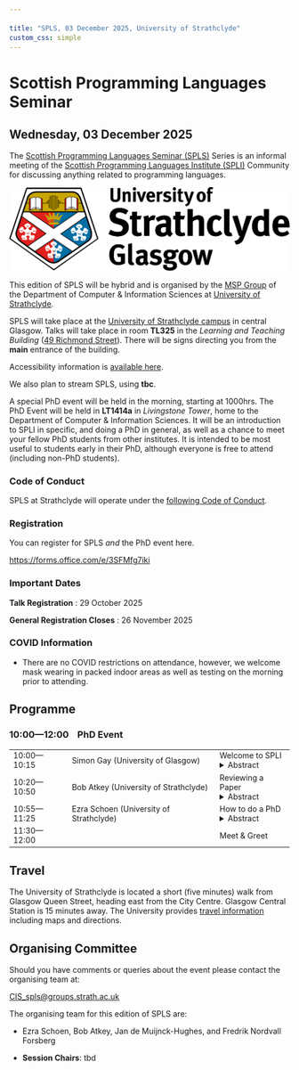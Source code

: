 ```yaml
---

title: "SPLS, 03 December 2025, University of Strathclyde"
custom_css: simple
---
```


# Scottish Programming Languages Seminar

## Wednesday, 03 December 2025

The
[Scottish Programming Languages Seminar (SPLS)](https://scottish-pl-institute.github.io/spls)
Series is an informal meeting of the
[Scottish Programming Languages Institute (SPLI)](https://scottish-pl-institute.github.io/)
Community for discussing anything related to programming languages.

<div class="header">
<a href="https://www.strath.ac.uk">
<img class="logo" src="../../../assets/images/strathclyde.jpg" alt="University of Strathclyde">
</a>
</div>


This edition of SPLS will be hybrid and is organised by the
[MSP Group](https://msp.cis.strath.ac.uk)
of the Department of Computer & Information Sciences at
[University of Strathclyde](https://www.strath.ac.uk).

SPLS will take place at the
[University of Strathclyde campus](https://www.strath.ac.uk/maps/)
in central Glasgow.
Talks will take place in room **TL325** in the *Learning and Teaching Building*
([49 Richmond Street](https://maps.app.goo.gl/bReUXWTAfPWAdSSf6)).
There will be signs directing you from the **main** entrance of the building.

Accessibility information is [available here](https://www.accessable.co.uk/university-of-strathclyde-glasgow/).

We also plan to stream SPLS, using **tbc**.

A special PhD event will be held in the morning, starting at 1000hrs.
The PhD Event will be held in **LT1414a** in *Livingstone Tower*,
home to the Department of Computer & Information Sciences.
It will be an introduction to SPLI in specific,
and doing a PhD in general,
as well as a chance to meet your fellow PhD students from other institutes.
It is intended to be most useful to students early in their PhD, although everyone is free to attend (including non-PhD students).

### Code of Conduct

SPLS at Strathclyde will operate under the [following Code of Conduct](CODE-OF-CONDUCT).


### Registration

You can register for SPLS *and* the PhD event here.

<https://forms.office.com/e/3SFMfg7iki>


### Important Dates

**Talk Registration**
:  29 October 2025


**General Registration Closes**
:  26 November 2025

### COVID Information

+ There are no COVID restrictions on attendance, however, we welcome mask wearing in packed indoor areas as well as testing on the morning prior to attending.

## Programme

### 10:00&mdash;12:00 &nbsp;&nbsp; PhD Event
<table>
<tr>
<td>
10:00&mdash;10:15
</td>
<td class="author"> Simon Gay (University of Glasgow) </td>
<td class="title">
<span>
Welcome to SPLI
</span>
<details>
<summary>Abstract</summary>
<p>
TBD

</p>
</details>
</td>
</tr>
<tr>
<td>
10:20&mdash;10:50
</td>
<td class="author"> Bob Atkey (University of Strathclyde) </td>
<td class="title">
<span>
Reviewing a Paper
</span>
<details>
<summary>Abstract</summary>
<p>
TBD

</p>
</details>
</td>
</tr>
<tr>
<td>
10:55&mdash;11:25
</td>
<td class="author"> Ezra Schoen (University of Strathclyde) </td>
<td class="title">
<span>
How to do a PhD
</span>
<details>
<summary>Abstract</summary>
<p>
TBD

</p>
</details>
</td>
</tr>
<tr>
<td>
11:30&mdash;12:00
</td>
<td class="author"> </td>
<td class="title">
<span>
Meet & Greet
</span>
</td>
</tr>
</table>

## Travel

The University of Strathclyde is located a short (five minutes) walk from Glasgow Queen Street, heading east from the City Centre. Glasgow Central Station is 15 minutes away.
The University provides [travel information](https://www.strath.ac.uk/maps/) including maps and directions.


## Organising Committee

Should you have comments or queries about the event please contact the organising team at:

   CIS_spls@groups.strath.ac.uk

The organising team for this edition of SPLS are:

+ Ezra Schoen, Bob Atkey, Jan de Muijnck-Hughes, and Fredrik Nordvall Forsberg

+ **Session Chairs**: tbd
